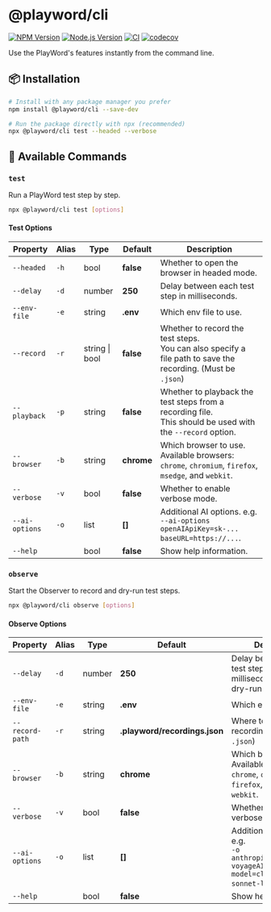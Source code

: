 # @playword/cli

[![NPM Version](https://img.shields.io/npm/v/@playword/cli)](https://www.npmjs.com/package/@playword/cli)
[![Node.js Version](https://img.shields.io/badge/node-%3E%3D20-yellow)](https://nodejs.org/en/download/package-manager)
[![CI](https://github.com/Foreverskyin0216/playword/actions/workflows/ci.yml/badge.svg)](https://github.com/Foreverskyin0216/playword/actions/workflows/ci.yml)
[![codecov](https://codecov.io/gh/Foreverskyin0216/playword/graph/badge.svg?token=8VO1EFXKDI)](https://codecov.io/gh/Foreverskyin0216/playword)

Use the PlayWord's features instantly from the command line.

## 📦 Installation

```bash
# Install with any package manager you prefer
npm install @playword/cli --save-dev

# Run the package directly with npx (recommended)
npx @playword/cli test --headed --verbose
```

## 📖 Available Commands

### `test`

Run a PlayWord test step by step.

```bash
npx @playword/cli test [options]
```

#### Test Options

| Property       | Alias | Type           | Default    | Description                                                                                                    |
| -------------- | ----- | -------------- | ---------- | -------------------------------------------------------------------------------------------------------------- |
| `--headed`     | `-h`  | bool           | **false**  | Whether to open the browser in headed mode.                                                                    |
| `--delay`      | `-d`  | number         | **250**    | Delay between each test step in milliseconds.                                                                  |
| `--env-file`   | `-e`  | string         | **.env**   | Which env file to use.                                                                                         |
| `--record`     | `-r`  | string \| bool | **false**  | Whether to record the test steps.<br>You can also specify a file path to save the recording. (Must be `.json`) |
| `--playback`   | `-p`  | string         | **false**  | Whether to playback the test steps from a recording file.<br>This should be used with the `--record` option.   |
| `--browser`    | `-b`  | string         | **chrome** | Which browser to use. Available browsers: `chrome`, `chromium`, `firefox`, `msedge`, and `webkit`.             |
| `--verbose`    | `-v`  | bool           | **false**  | Whether to enable verbose mode.                                                                                |
| `--ai-options` | `-o`  | list           | **[]**     | Additional AI options. e.g.<br>`--ai-options openAIApiKey=sk-... baseURL=https://...`.                         |
| `--help`       |       | bool           | **false**  | Show help information.                                                                                         |

### `observe`

Start the Observer to record and dry-run test steps.

```bash
npx @playword/cli observe [options]
```

#### Observe Options

| Property        | Alias | Type   | Default                       | Description                                                                                                      |
| --------------- | ----- | ------ | ----------------------------- | ---------------------------------------------------------------------------------------------------------------- |
| `--delay`       | `-d`  | number | **250**                       | Delay between each test step in milliseconds during the dry-run process.                                         |
| `--env-file`    | `-e`  | string | **.env**                      | Which env file to use.                                                                                           |
| `--record-path` | `-r`  | string | **.playword/recordings.json** | Where to save the recordings. (Must be `.json`)                                                                  |
| `--browser`     | `-b`  | string | **chrome**                    | Which browser to use. Available browsers: `chrome`, `chromium`, `firefox`, `msedge`, and `webkit`.               |
| `--verbose`     | `-v`  | bool   | **false**                     | Whether to enable verbose mode.                                                                                  |
| `--ai-options`  | `-o`  | list   | **[]**                        | Additional AI options. e.g.<br>`-o anthropicApiKey=sk-... voyageAIApiKey=pa-... model=claude-3-7-sonnet-latest`. |
| `--help`        |       | bool   | **false**                     | Show help information.                                                                                           |
